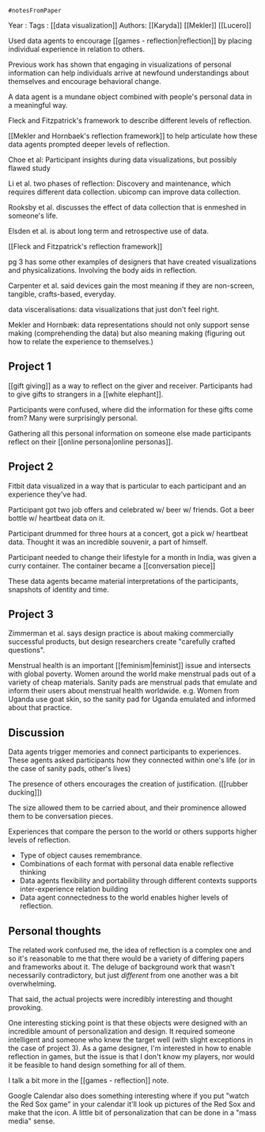 	#notesFromPaper
Year   :
Tags   : [[data visualization]]
Authors: [[Karyda]] [[Mekler]] [[Lucero]]

Used data agents to encourage [[games - reflection|reflection]] by placing individual experience in relation to others.

Previous work has shown that engaging in visualizations of personal information can help individuals arrive at newfound understandings about themselves and encourage behavioral change.

A data agent is a mundane object combined with people's personal data in a meaningful way.

Fleck and Fitzpatrick's framework to describe different levels of reflection.

[[Mekler and Hornbaek's reflection framework]] to help articulate how these data agents prompted deeper levels of reflection. 

Choe et al: Participant insights during data visualizations, but possibly flawed study

Li et al. two phases of reflection: Discovery and maintenance, which requires different data collection. ubicomp can improve data collection.

Rooksby et al. discusses the effect of data collection that is enmeshed in someone's life.

Elsden et al. is about long term and retrospective use of data.

[[Fleck and Fitzpatrick's reflection framework]]

pg 3 has some other examples of designers that have created visualizations and physicalizations. Involving the body aids in reflection.

Carpenter et al. said devices gain the most meaning if they are non-screen, tangible, crafts-based, everyday.

data visceralisations: data visualizations that just don't feel right.

Mekler and Hornbæk: data representations should not only support sense making (comprehending the data) but also meaning making (figuring out how to relate the experience to themselves.)

Project 1
---------

[[gift giving]] as a way to reflect on the giver and receiver. Participants had to give gifts to strangers in a [[white elephant]].

Participants were confused, where did the information for these gifts come from? Many were surprisingly personal.

Gathering all this personal information on someone else made participants reflect on their [[online persona|online personas]].

Project 2
---------

Fitbit data visualized in a way that is particular to each participant and an experience they've had. 

Participant got two job offers and celebrated w/ beer w/ friends. Got a beer bottle w/ heartbeat data on it.

Participant drummed for three hours at a concert, got a pick w/ heartbeat data. Thought it was an incredible souvenir, a part of himself.

Participant needed to change their lifestyle for a month in India, was given a curry container. The container became a [[conversation piece]]

These data agents became material interpretations of the participants, snapshots of identity and time.

Project 3
---------

Zimmerman et al. says design practice is about making commercially successful products, but design researchers create "carefully crafted questions".

Menstrual health is an important [[feminism|feminist]] issue and intersects with global poverty. Women around the world make menstrual pads out of a variety of cheap materials. Sanity pads are menstrual pads that emulate and inform their users about menstrual health worldwide. e.g. Women from Uganda use goat skin, so the sanity pad for Uganda emulated and informed about that practice.

Discussion
----------

Data agents trigger memories and connect participants to experiences. These agents asked participants how they connected within one's life (or in the case of sanity pads, other's lives)

The presence of others encourages the creation of justification. ([[rubber ducking]])

The size allowed them to be carried about, and their prominence allowed them to be conversation pieces.

Experiences that compare the person to the world or others supports higher levels of reflection.

 - Type of object causes remembrance.
 - Combinations of each format with personal data enable reflective thinking
 - Data agents flexibility and portability through different contexts supports inter-experience relation building
 - Data agent connectedness to the world enables higher levels of reflection.

Personal thoughts
-----------------

The related work confused me, the idea of reflection is a complex one and so it's reasonable to me that there would be a variety of differing papers and frameworks about it. The deluge of background work that wasn't necessarily contradictory, but just *different* from one another was a bit overwhelming.

That said, the actual projects were incredibly interesting and thought provoking.

One interesting sticking point is that these objects were designed with an incredible amount of personalization and design. It required someone intelligent and someone who knew the target well (with slight exceptions in the case of project 3). As a game designer, I'm interested in how to enable reflection in games, but the issue is that I don't know my players, nor would it be feasible to hand design something for all of them. 

I talk a bit more in the [[games - reflection]] note.

Google Calendar also does something interesting where if you put "watch the Red Sox game" in your calendar it'll look up pictures of the Red Sox and make that the icon. A little bit of personalization that can be done in a "mass media" sense.

